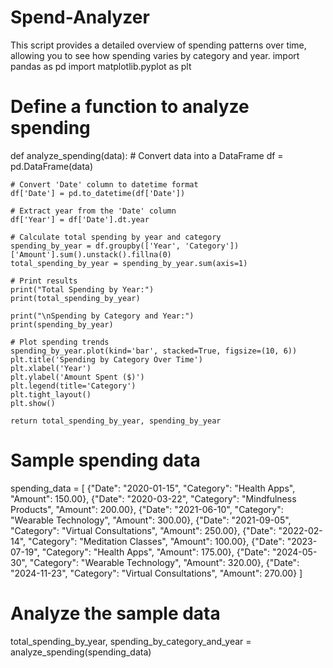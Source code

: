 # Spend-Analyzer
This script provides a detailed overview of spending patterns over time, allowing you to see how spending varies by category and year.
import pandas as pd
import matplotlib.pyplot as plt

# Define a function to analyze spending
def analyze_spending(data):
    # Convert data into a DataFrame
    df = pd.DataFrame(data)
    
    # Convert 'Date' column to datetime format
    df['Date'] = pd.to_datetime(df['Date'])
    
    # Extract year from the 'Date' column
    df['Year'] = df['Date'].dt.year
    
    # Calculate total spending by year and category
    spending_by_year = df.groupby(['Year', 'Category'])['Amount'].sum().unstack().fillna(0)
    total_spending_by_year = spending_by_year.sum(axis=1)
    
    # Print results
    print("Total Spending by Year:")
    print(total_spending_by_year)
    
    print("\nSpending by Category and Year:")
    print(spending_by_year)
    
    # Plot spending trends
    spending_by_year.plot(kind='bar', stacked=True, figsize=(10, 6))
    plt.title('Spending by Category Over Time')
    plt.xlabel('Year')
    plt.ylabel('Amount Spent ($)')
    plt.legend(title='Category')
    plt.tight_layout()
    plt.show()
    
    return total_spending_by_year, spending_by_year

# Sample spending data
spending_data = [
    {"Date": "2020-01-15", "Category": "Health Apps", "Amount": 150.00},
    {"Date": "2020-03-22", "Category": "Mindfulness Products", "Amount": 200.00},
    {"Date": "2021-06-10", "Category": "Wearable Technology", "Amount": 300.00},
    {"Date": "2021-09-05", "Category": "Virtual Consultations", "Amount": 250.00},
    {"Date": "2022-02-14", "Category": "Meditation Classes", "Amount": 100.00},
    {"Date": "2023-07-19", "Category": "Health Apps", "Amount": 175.00},
    {"Date": "2024-05-30", "Category": "Wearable Technology", "Amount": 320.00},
    {"Date": "2024-11-23", "Category": "Virtual Consultations", "Amount": 270.00}
]

# Analyze the sample data
total_spending_by_year, spending_by_category_and_year = analyze_spending(spending_data)
